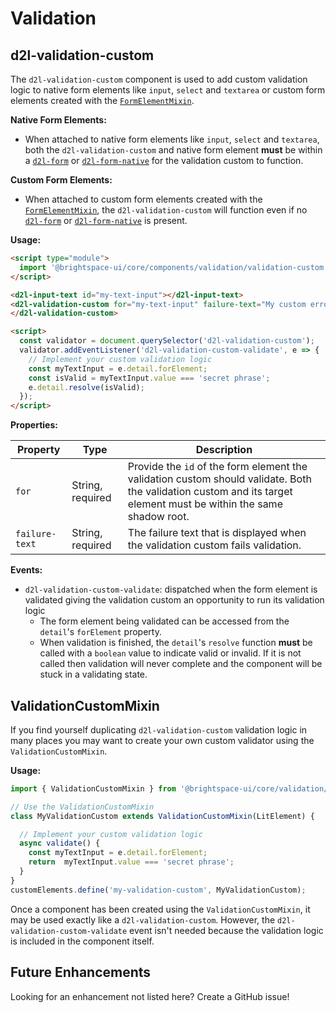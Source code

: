 # Validation
## d2l-validation-custom

The `d2l-validation-custom` component is used to add custom validation logic to native form elements like `input`, `select` and `textarea` or custom form elements created with the [`FormElementMixin`](../form/docs/form-element-mixin.md).

**Native Form Elements:**
- When attached to native form elements like `input`, `select` and `textarea`, both the `d2l-validation-custom` and native form element **must** be within a [`d2l-form`](../form/docs/form.md) or [`d2l-form-native`](../form/docs/form-native.md) for the validation custom to function.

**Custom Form Elements:**
- When attached to custom form elements created with the [`FormElementMixin`](../form/docs/form-element-mixin.md), the `d2l-validation-custom` will function even if no [`d2l-form`](../form/docs/form.md) or [`d2l-form-native`](../form/docs/form-native.md) is present.

**Usage:**
```html
<script type="module">
  import '@brightspace-ui/core/components/validation/validation-custom.js';
</script>

<d2l-input-text id="my-text-input"></d2l-input-text>
<d2l-validation-custom for="my-text-input" failure-text="My custom error message">
</d2l-validation-custom>

<script>
  const validator = document.querySelector('d2l-validation-custom');
  validator.addEventListener('d2l-validation-custom-validate', e => {
    // Implement your custom validation logic
    const myTextInput = e.detail.forElement;
    const isValid = myTextInput.value === 'secret phrase';
    e.detail.resolve(isValid);
  });
</script>
```

**Properties:**

| Property | Type | Description |
|--|--|--|
| `for` | String, required | Provide the `id` of the form element the validation custom should validate. Both the validation custom and its target element must be within the same shadow root. |
| `failure-text` | String, required |  The failure text that is displayed when the validation custom fails validation. |

**Events:**
* `d2l-validation-custom-validate`: dispatched when the form element is validated giving the validation custom an opportunity to run its validation logic
  * The form element being validated can be accessed from the `detail`'s `forElement` property.
  * When validation is finished, the `detail`'s `resolve` function **must** be called with a `boolean` value to indicate valid or invalid. If it is not called then validation will never complete and the component will be stuck in a validating state.

## ValidationCustomMixin

If you find yourself duplicating `d2l-validation-custom` validation logic in many places you may want to create your own custom validator using the `ValidationCustomMixin`.

**Usage:**
```javascript
import { ValidationCustomMixin } from '@brightspace-ui/core/validation/validation-custom-mixin.js';

// Use the ValidationCustomMixin
class MyValidationCustom extends ValidationCustomMixin(LitElement) {

  // Implement your custom validation logic
  async validate() {
    const myTextInput = e.detail.forElement;
    return  myTextInput.value === 'secret phrase';
  }
}
customElements.define('my-validation-custom', MyValidationCustom);

```

Once a component has been created using the `ValidationCustomMixin`, it may be used exactly like a `d2l-validation-custom`. However, the `d2l-validation-custom-validate` event isn't needed because the validation logic is included in the component itself.

## Future Enhancements

Looking for an enhancement not listed here? Create a GitHub issue!
